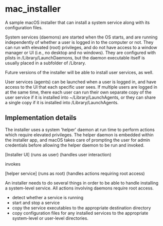 # mac_installer
A sample macOS installer that can install a system service along with its
configuration files.

System services (daemons) are started when the OS starts, and are running independently of
whether a user is logged in to the computer or not. They can run with elevated (root)
privileges, and do not have access to a window manager or UI (i.e., no desktop and no
windows). They are configured with plists in /Library/LaunchDaemons, but the daemon
executable itself is usually placed in a subfolder of /Library.

Future versions of the installer will be able to install user services, as well.

User services (agents) can be launched when a user is logged in, and have access to the
UI that each specific user sees. If multiple users are logged in at the same time,
there each user can run their own separate copy of the user service if it is installed
into ~/Library/LaunchAgents, or they can share a single copy if it is installed into
/Library/LaunchAgents.

Implementation details
----------------------
The installer uses a system 'helper' daemon at run time to perform actions which
require elevated privileges. The helper daemon is embedded within the installer app,
and macOS takes care of prompting the user for admin credentials before allowing the
helper daemon to be run and invoked.

[Installer UI] (runs as user)
(handles user interaction)

invokes

[helper service] (runs as root)
(handles actions requiring root access)
  
An installer needs to do several things in order to be able to handle installing
a system-level service. All actions involving daemons require root access.
- detect whether a service is running
- start and stop a service
- copy the service executables to the appropriate destination directory
- copy configuration files for any installed services to the
appropriate system-level or user-level directories.

